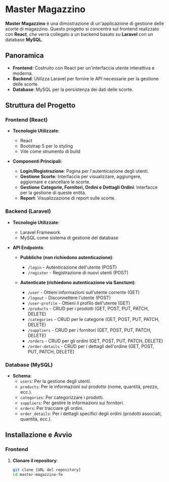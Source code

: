 # Master Magazzino

**Master Magazzino** è una dimostrazione di un'applicazione di gestione delle scorte di magazzino. Questo progetto si concentra sul frontend realizzato con **React**, che verrà collegato a un backend basato su **Laravel** con un database **MySQL**.

## Panoramica

-   **Frontend**: Costruito con React per un'interfaccia utente interattiva e moderna.
-   **Backend**: Utilizza Laravel per fornire le API necessarie per la gestione delle scorte.
-   **Database**: MySQL per la persistenza dei dati delle scorte.

## Struttura del Progetto

### Frontend (React)

-   **Tecnologie Utilizzate**:

    -   React
    -   Bootstrap 5 per lo styling
    -   Vite come strumento di build

-   **Componenti Principali**:
    -   **Login/Registrazione**: Pagina per l'autenticazione degli utenti.
    -   **Gestione Scorte**: Interfaccia per visualizzare, aggiungere, aggiornare e cancellare le scorte.
    -   **Gestione Categorie, Fornitori, Ordini e Dettagli Ordini**: Interfacce per la gestione di queste entità.
    -   **Report**: Visualizzazione di report sulle scorte.

### Backend (Laravel)

-   **Tecnologie Utilizzate**:

    -   Laravel Framework
    -   MySQL come sistema di gestione del database

-   **API Endpoints**:

    -   **Pubbliche (non richiedono autenticazione)**:

        -   `/login` - Autenticazione dell'utente (POST)
        -   `/register` - Registrazione di nuovi utenti (POST)

    -   **Autenticate (richiedono autenticazione via Sanctum)**:
        -   `/user` - Ottieni informazioni sull'utente corrente (GET)
        -   `/logout` - Disconnettere l'utente (POST)
        -   `/user-profile` - Ottieni il profilo dell'utente (GET)
        -   `/products` - CRUD per i prodotti (GET, POST, PUT, PATCH, DELETE)
        -   `/categories` - CRUD per le categorie (GET, POST, PUT, PATCH, DELETE)
        -   `/suppliers` - CRUD per i fornitori (GET, POST, PUT, PATCH, DELETE)
        -   `/orders` - CRUD per gli ordini (GET, POST, PUT, PATCH, DELETE)
        -   `/order-details` - CRUD per i dettagli dell'ordine (GET, POST, PUT, PATCH, DELETE)

### Database (MySQL)

-   **Schema**:
    -   `users`: Per la gestione degli utenti.
    -   `products`: Per le informazioni sul prodotto (nome, quantità, prezzo, ecc.).
    -   `categories`: Per categorizzare i prodotti.
    -   `suppliers`: Per gestire le informazioni sui fornitori.
    -   `orders`: Per tracciare gli ordini.
    -   `order_details`: Per i dettagli specifici degli ordini (prodotti associati, quantità, ecc.).

## Installazione e Avvio

### Frontend

1. **Clonare il repository**:
    ```bash
    git clone [URL del repository]
    cd master-magazzino-fe
    ```
